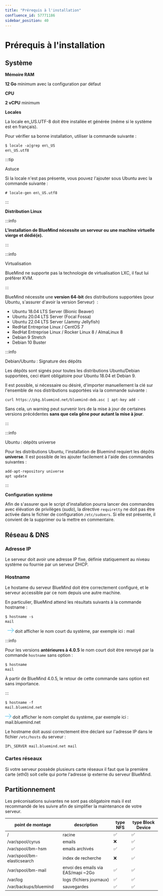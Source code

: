 ```yaml
---
title: "Prérequis à l'installation"
confluence_id: 57771186
sidebar_position: 40
---
```

# Prérequis à l'installation

## Système

**Mémoire RAM**

**12 Go** minimum avec la configuration par défaut

**CPU**

**2 vCPU** minimum

**Locales**

La locale en_US.UTF-8 doit être installée et générée (même si le système est en français).

Pour vérifier sa bonne installation, utiliser la commande suivante :


```
$ locale -a|grep en\_US
en\_US.utf8
```


:::tip

Astuce

Si la locale n'est pas présente, vous pouvez l'ajouter sous Ubuntu avec la commande suivante :


```
# locale-gen en\_US.utf8
```


:::


**Distribution Linux**


:::info

**L’installation de BlueMind nécessite un serveur ou une machine virtuelle vierge et dédié(e).**

:::


:::info

Virtualisation

BlueMind ne supporte pas la technologie de virtualisation LXC, il faut lui préférer KVM.

:::


BlueMind nécessite une **version 64-bit** des distributions supportées (pour Ubuntu, s'assurer d'avoir la version Serveur)  :

- Ubuntu 18.04 LTS Server (Bionic Beaver)
- Ubuntu 20.04 LTS Server (Focal Fossa)
- Ubuntu 22.04 LTS Server (Jammy Jellyfish)
- RedHat Entreprise Linux / CentOS 7
- RedHat Entreprise Linux / Rocker Linux 8 / AlmaLinux 8
- Debian 9 Stretch
- Debian 10 Buster


:::info

Debian/Ubuntu : Signature des dépôts

Les dépôts sont signés pour toutes les distributions Ubuntu/Debian supportées, ceci étant obligatoire pour Ubuntu 18.04 et Debian 9.

Il est possible, si nécessaire ou désiré, d'importer manuellement la clé sur l'ensemble de nos distributions supportées via la commande suivante :


```
curl https://pkg.bluemind.net/bluemind-deb.asc | apt-key add -
```


Sans cela, un warning peut survenir lors de la mise à jour de certaines versions précédentes **sans que cela gêne pour autant la mise à jour**.

:::


:::info

Ubuntu : dépôts universe

Pour les distributions Ubuntu, l'installation de Bluemind requiert les dépôts **universe**. Il est possible de les ajouter facilement à l'aide des commandes suivantes :


```
add-apt-repository universe
apt update
```


:::


**Configuration système**

Afin de s'assurer que le script d'installation pourra lancer des commandes avec élévation de privilèges (*sudo*), la directive `requiretty` ne doit pas être activée dans le fichier de configuration `/etc/sudoers`. Si elle est présente, il convient de la supprimer ou la mettre en commentaire.

## Réseau & DNS

### Adresse IP

Le serveur doit avoir une adresse IP fixe, définie statiquement au niveau système ou fournie par un serveur DHCP.

### Hostname

Le hostame du serveur BlueMind doit être correctement configuré, et le serveur accessible par ce nom depuis une autre machine.

En particulier, BlueMind attend les résultats suivants à la commande hostname :


```
$ hostname -s
mail
```


  ![](../attachments/57769989/69896490.png) doit afficher le nom court du système, par exemple ici : mail


:::info

Pour les versions **antérieures à 4.0.5** le nom court doit être renvoyé par la commande `hostname` sans option :


```
$ hostname
mail
```


À partir de BlueMind 4.0.5, le retour de cette commande sans option est sans importance.

:::


```
$ hostname -f
mail.bluemind.net
```

![](../attachments/57769989/69896490.png) doit afficher le nom complet du système, par exemple ici : mail.bluemind.net

Le hostname doit aussi correctement être déclaré sur l'adresse IP dans le fichier `/etc/hosts` du serveur :


```
IP\_SERVER mail.bluemind.net mail
```

### Cartes réseaux

Si votre serveur possède plusieurs carte réseaux il faut que la première carte (eth0) soit celle qui porte l'adresse ip externe du serveur BlueMind.

## Partitionnement

Les préconisations suivantes ne sont pas obligatoire mais il est recommandé de les suivre afin de simplifier la maintenance de votre serveur.

| point de montage | description | type NFS | type Block Device |
| --- | --- | --- | --- |
| / | racine | :white_check_mark: | :white_check_mark: |
| /var/spool/cyrus | emails | :x: | :white_check_mark: |
| /var/spool/bm-hsm | emails archivés | :white_check_mark: | :white_check_mark: |
| /var/spool/bm-elasticsearch | index de recherche | :x: | :white_check_mark: |
| /var/spool/bm-mail | envoi des emails via EAS/mapi ~2Go | :white_check_mark: | :white_check_mark: |  
| /var/log | logs (fichiers journaux) | :white_check_mark:  | :white_check_mark: |
| /var/backups/bluemind | sauvegardes | :white_check_mark: | :white_check_mark: |


